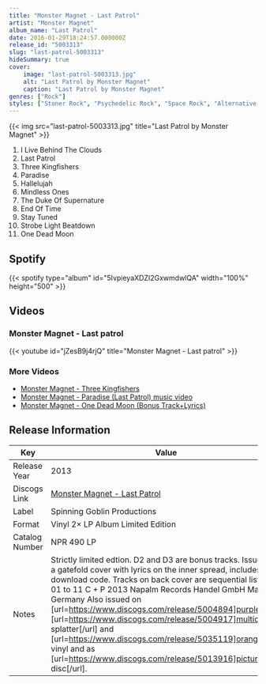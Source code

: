 ```yaml
---
title: "Monster Magnet - Last Patrol"
artist: "Monster Magnet"
album_name: "Last Patrol"
date: 2016-01-29T18:24:57.000000Z
release_id: "5003313"
slug: "last-patrol-5003313"
hideSummary: true
cover:
    image: "last-patrol-5003313.jpg"
    alt: "Last Patrol by Monster Magnet"
    caption: "Last Patrol by Monster Magnet"
genres: ["Rock"]
styles: ["Stoner Rock", "Psychedelic Rock", "Space Rock", "Alternative Rock"]
---
```


{{< img src="last-patrol-5003313.jpg" title="Last Patrol by Monster Magnet" >}}

<!-- section break -->

1. I Live Behind The Clouds
2. Last Patrol
3. Three Kingfishers
4. Paradise
5. Hallelujah
6. Mindless Ones
7. The Duke Of Supernature
8. End Of Time
9. Stay Tuned
10. Strobe Light Beatdown
11. One Dead Moon

<!-- section break -->


## Spotify
{{< spotify type="album" id="5IvpieyaXDZI2GxwmdwlQA" width="100%" height="500" >}}



## Videos
### Monster Magnet - Last patrol
{{< youtube id="jZesB9j4rjQ" title="Monster Magnet - Last patrol" >}}<br>

### More Videos

- [Monster Magnet - Three Kingfishers](https://www.youtube.com/watch?v=1dt-XS9Ez5k)
- [Monster Magnet - Paradise (Last Patrol) music video](https://www.youtube.com/watch?v=8-mZqUg7lYU)
- [Monster Magnet - One Dead Moon (Bonus Track+Lyrics)](https://www.youtube.com/watch?v=1fkmcfd8Cfk)


## Release Information
|  Key           | Value                                                |
| ---------------| ---------------------------------------------------- |
| Release Year   | 2013                                   |
| Discogs Link   | [Monster Magnet - Last Patrol](https://www.discogs.com/release/5003313-Monster-Magnet-Last-Patrol) |
| Label          | Spinning Goblin Productions |
| Format         | Vinyl 2× LP Album Limited Edition |
| Catalog Number | NPR 490 LP |
| Notes | Strictly limited edtion. D2 and D3 are bonus tracks. Issued in a gatefold cover with lyrics on the inner spread, includes download code. Tracks on back cover are sequential listed 01 to 11  C + P 2013 Napalm Records Handel GmbH Made in Germany  Also issued on [url=https://www.discogs.com/release/5004894]purple[/url], [url=https://www.discogs.com/release/5004917]multicolor splatter[/url] and [url=https://www.discogs.com/release/5035119]orange[/url] vinyl and as [url=https://www.discogs.com/release/5013916]picture disc[/url]. |